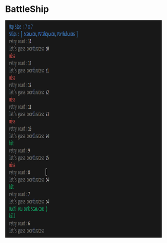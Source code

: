 # BattleShip
<div align="center">
  <img src="https://github.com/caunhach/BattleShip/blob/main/scam.png" width="900" height=700">
</div>

